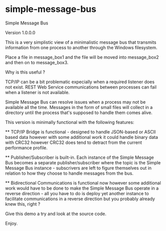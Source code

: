 simple-message-bus
==================

Simple Message Bus

Version 1.0.0.0

This is a very simplistic view of a minimalistic message bus that transmits information from one process to another
through the Windows filesystem.

Place a file in message_box1 and the file will be moved into message_box2 and then on to message_box3.

Why is this useful ?

TCP/IP can be a bit problematic expecially when a required listener does not exist.  REST Web Service communications
between processes can fail when a listener is not available.

Simple Message Bus can resolve issues when a process may not be available all the time. Messages in the form of
small files will collect in a directory until the process that's supposed to handle them comes alive.

This version is minimally functional with the following features:

** TCP/IP Bridge is functional - designed to handle JSON-based or ASCII based data however with
some additional work it could handle binary data with CRC32 however CRC32 does tend to detract
from the current performance profile.

** Publisher/Subscriber is built-in.  Each instance of the Simple Message Bus becomes a separate
publisher/subscriber where the topic is the Simple Message Bus instance - subscrivers are left
to figure themselves out in relation to how they choose to handle messages from the bus.

** Bidirectional Communications is functional now however some additional work would have to be 
done to make the Simple Message Bus operate in a reverse direction - all you have to do is deploy
yet another instance to facilitate communications in a reverse direction but you probably
already knew this, right ?

Give this demo a try and look at the source code.

Enjoy.
